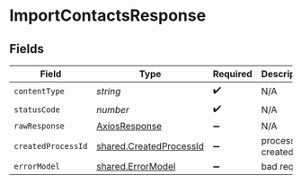 # ImportContactsResponse


## Fields

| Field                                                              | Type                                                               | Required                                                           | Description                                                        |
| ------------------------------------------------------------------ | ------------------------------------------------------------------ | ------------------------------------------------------------------ | ------------------------------------------------------------------ |
| `contentType`                                                      | *string*                                                           | :heavy_check_mark:                                                 | N/A                                                                |
| `statusCode`                                                       | *number*                                                           | :heavy_check_mark:                                                 | N/A                                                                |
| `rawResponse`                                                      | [AxiosResponse](https://axios-http.com/docs/res_schema)            | :heavy_minus_sign:                                                 | N/A                                                                |
| `createdProcessId`                                                 | [shared.CreatedProcessId](../../models/shared/createdprocessid.md) | :heavy_minus_sign:                                                 | process id created                                                 |
| `errorModel`                                                       | [shared.ErrorModel](../../models/shared/errormodel.md)             | :heavy_minus_sign:                                                 | bad request                                                        |